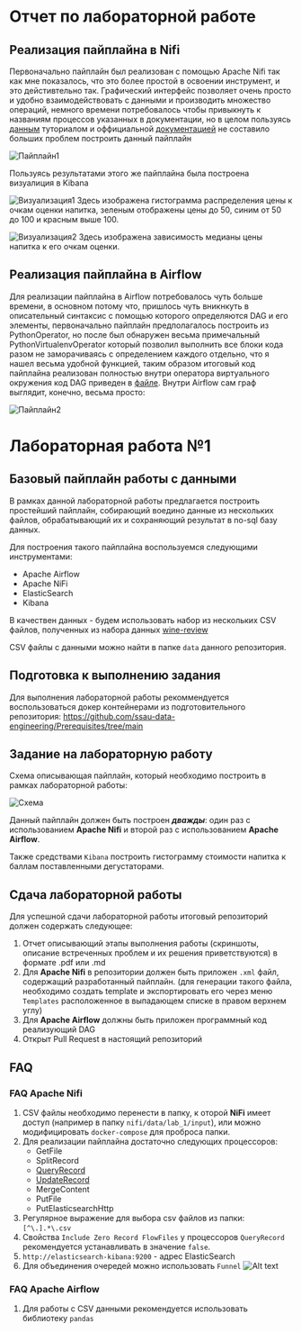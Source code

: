 # Отчет по лабораторной работе

## Реализация пайплайна в Nifi

Первоначально пайплайн был реализован с помощью Apache Nifi так как мне показалось, что это более простой в освоении инструмент, и это дейстивтельно так. Графический интерфейс позволяет очень просто и удобно взаимодействовать с данными и производить множество операций, немного времени потребовалось чтобы привыкнуть к названиям процессов указанных в документации, но в целом пользуясь [данным](https://github.com/ssau-data-engineering/Prerequisites/wiki/Apache-NiFi) туториалом и оффициальной [документацией](https://nifi.apache.org/docs.html#) не составило больших проблем построить данный пайплайн

![Пайплайн1](./images/img4.png)

Пользуясь результатами этого же пайплайна была построена визуалиция в Kibana

![Визуализация1](./images/img3.png)
Здесь изображена гистограмма распределения цены к очкам оценки напитка, зеленым отображены цены до 50, синим от 50 до 100 и красным выше 100.

![Визуализация2](./images/img5.png)
Здесь изображена зависимость медианы цены напитка к его очкам оценки.

## Реализация пайплайна в Airflow

Для реализации пайплайна в Airflow потребовалось чуть больше времени, в основном потому что, пришлось чуть вникнкуть в описательный синтаксис с помощью которого определяются DAG и его элементы, первоначально пайплайн предполагалось построить из PythonOperator, но после был обнаружен весьма примечальный PythonVirtualenvOperator который позволил выполнить все блоки кода разом не заморачиваясь с определением каждого отдельно, что я нашел весьма удобной функцией, таким образом итоговый код пайплайна реализован полностью внутри оператора виртуального окружения код DAG приведен в [файле](./lab_1_dag.py). Внутри Airflow сам граф выглядит, конечно, весьма просто:

![Пайплайн2](./images/img6.png)

# Лабораторная работа №1

## Базовый пайплайн работы с данными

В рамках данной лабораторной работы предлагается построить простейший пайплайн, собирающий воедино данные из нескольких файлов, обрабатывающий их и сохраняющий результат в no-sql базу данных.

Для построения такого пайплайна воспользуемся следующими инструментами:

* Apache Airflow
* Apache NiFi
* ElasticSearch
* Kibana

В качествен данных - будем использовать набор из нескольких CSV файлов, полученных из набора данных [wine-review](https://www.kaggle.com/datasets/zynicide/wine-reviews/)

CSV файлы с данными можно найти в папке `data` данного репозитория.

## Подготовка к выполнению задания

Для выполнения лабораторной работы рекоммендуется воспользоваться докер контейнерами из подготовительного репозитория: <https://github.com/ssau-data-engineering/Prerequisites/tree/main>

## Задание на лабораторную работу

Схема описывающая пайплайн, который необходимо построить в рамках лабораторной работы:

![Схема](./images/img2.png)

Данный пайплайн должен быть построен ***дважды***: один раз с использованием **Apache Nifi** и второй раз с использованием **Apache Airflow**.

Также средствами `Kibana` построить гистограмму стоимости напитка к баллам поставленными дегустаторами.

## Сдача лабораторной работы

Для успешной сдачи лабораторной работы итоговый репозиторий должен содержать следующее:

1. Отчет описывающий этапы выполнения работы (скриншоты, описание встреченных проблем и их решения приветствуются) 
в формате .pdf или .md
2. Для **Apache Nifi** в репозитории должен быть приложен `.xml` файл, содержащий разработанный пайплайн. (для генерации такого файла, необходимо создать template и экспортировать его через меню `Templates` расположенное в выпадающем списке в правом верхнем углу)
3. Для **Apache Airflow** должны быть приложен программный код реализующий DAG
4. Открыт Pull Request в настоящий репозиторий

## FAQ

### FAQ Apache Nifi

1. CSV файлы необходимо перенести в папку, к оторой **NiFi** имеет доступ (например в папку `nifi/data/lab_1/input`), или можно модифицировать `docker-compose` для проброса папки.
2. Для реализации пайплайна достаточно следующих процессоров:
    * GetFile
    * SplitRecord
    * [QueryRecord](http://localhost:18080/nifi-docs/documentation?select=org.apache.nifi.processors.standard.QueryRecord&group=org.apache.nifi&artifact=nifi-standard-nar&version=1.23.2)
    * [UpdateRecord](http://localhost:18080/nifi-docs/documentation?select=org.apache.nifi.processors.standard.UpdateRecord&group=org.apache.nifi&artifact=nifi-standard-nar&version=1.23.2)
    * MergeContent
    * PutFile
    * PutElasticsearchHttp
3. Регулярное выражение для выбора csv файлов из папки: `[^\.].*\.csv`
4. Свойства `Include Zero Record FlowFiles` у процессоров `QueryRecord` рекомендуется устанавливать в значение `false`.
5. `http://elasticsearch-kibana:9200` - адрес ElasticSearch
6. Для объединения очередей можно использовать `Funnel`
![Alt text](./images/img1.png)

### FAQ Apache Airflow

1. Для работы с CSV данными рекомендуется использовать библиотеку `pandas`
